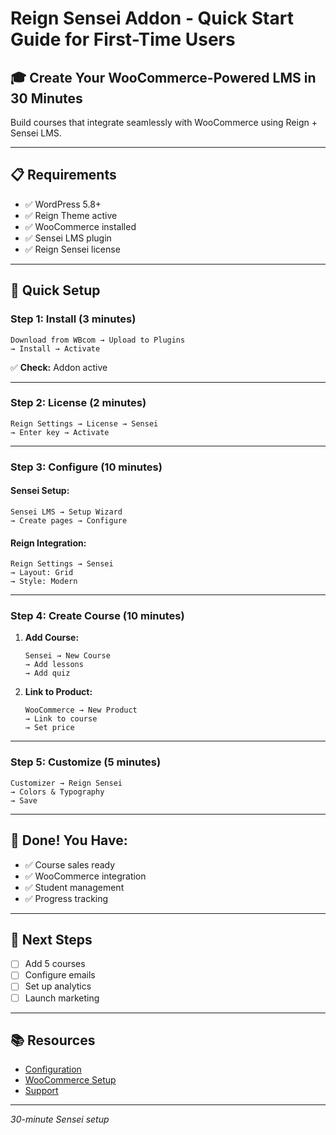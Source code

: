 # Reign Sensei Addon - Quick Start Guide for First-Time Users

## 🎓 Create Your WooCommerce-Powered LMS in 30 Minutes

Build courses that integrate seamlessly with WooCommerce using Reign + Sensei LMS.

---

## 📋 Requirements

- ✅ WordPress 5.8+
- ✅ Reign Theme active
- ✅ WooCommerce installed
- ✅ Sensei LMS plugin
- ✅ Reign Sensei license

---

## 🎯 Quick Setup

### Step 1: Install (3 minutes)

```
Download from WBcom → Upload to Plugins
→ Install → Activate
```

✅ **Check:** Addon active

---

### Step 2: License (2 minutes)

```
Reign Settings → License → Sensei
→ Enter key → Activate
```

---

### Step 3: Configure (10 minutes)

#### Sensei Setup:
```
Sensei LMS → Setup Wizard
→ Create pages → Configure
```

#### Reign Integration:
```
Reign Settings → Sensei
→ Layout: Grid
→ Style: Modern
```

---

### Step 4: Create Course (10 minutes)

1. **Add Course:**
   ```
   Sensei → New Course
   → Add lessons
   → Add quiz
   ```

2. **Link to Product:**
   ```
   WooCommerce → New Product
   → Link to course
   → Set price
   ```

---

### Step 5: Customize (5 minutes)

```
Customizer → Reign Sensei
→ Colors & Typography
→ Save
```

---

## 🎉 Done! You Have:

- ✅ Course sales ready
- ✅ WooCommerce integration
- ✅ Student management
- ✅ Progress tracking

---

## 📅 Next Steps

- [ ] Add 5 courses
- [ ] Configure emails
- [ ] Set up analytics
- [ ] Launch marketing

---

## 📚 Resources

- [Configuration](03-configuration.md)
- [WooCommerce Setup](04-woocommerce-integration.md)
- [Support](https://wbcomdesigns.com/support/)

---

*30-minute Sensei setup*